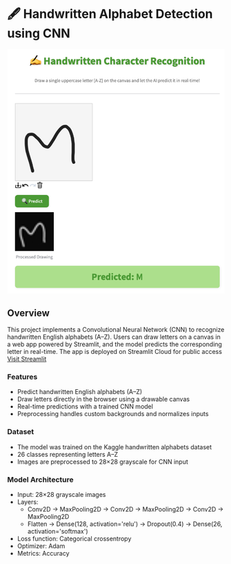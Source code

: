 # 🖋️ Handwritten Alphabet Detection using CNN
![App Screenshot](app_screenshot.png)
## Overview
This project implements a Convolutional Neural Network (CNN) to recognize handwritten English alphabets (A–Z).
Users can draw letters on a canvas in a web app powered by Streamlit, and the model predicts the corresponding letter in real-time. The app is deployed on Streamlit Cloud for public access
[Visit Streamlit](https://handwritten-alphabet-cnn-maryam.streamlit.app)

### Features
- Predict handwritten English alphabets (A–Z)
- Draw letters directly in the browser using a drawable canvas
- Real-time predictions with a trained CNN model
- Preprocessing handles custom backgrounds and normalizes inputs

### Dataset
- The model was trained on the Kaggle handwritten alphabets dataset
- 26 classes representing letters A–Z
- Images are preprocessed to 28×28 grayscale for CNN input

### Model Architecture
- Input: 28×28 grayscale images
- Layers:
    - Conv2D → MaxPooling2D → Conv2D → MaxPooling2D → Conv2D → MaxPooling2D
    - Flatten → Dense(128, activation='relu') → Dropout(0.4) → Dense(26, activation='softmax')
- Loss function: Categorical crossentropy
- Optimizer: Adam
- Metrics: Accuracy